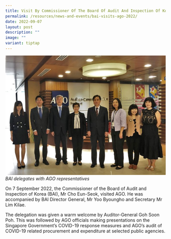```yaml
---
title: Visit By Commissioner Of The Board Of Audit And Inspection Of Korea (BAI)
permalink: /resources/news-and-events/bai-visits-ago-2022/
date: 2022-09-07
layout: post
description: ""
image: ""
variant: tiptap
---
```

![](/images/Visitors/BAItoAGO2022.jpg)
*BAI delegates with AGO representatives*

On 7 September 2022, the Commissioner of the Board of Audit and Inspection of Korea (BAI), Mr Cho Eun-Seok, visited AGO. He was accompanied by BAI Director General, Mr Yoo Byoungho and Secretary Mr Lim Kilae.
 
The delegation was given a warm welcome by Auditor-General Goh Soon Poh. This was followed by AGO officials making presentations on the Singapore Government’s COVID-19 response measures and AGO’s audit of COVID-19 related procurement and expenditure at selected public agencies.